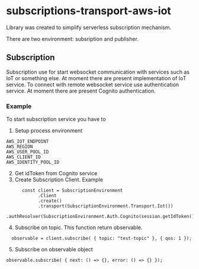 # subscriptions-transport-aws-iot

Library was created to simplify serverless subscription mechanism.

There are two environment: subsription and publisher. 

## Subscription

Subscription use for start websocket communication with services such as IoT or something else. At moment there are present implementation of IoT service.
To connect with remote websocket service use authentication service. At moment there are present Cognito authentication.

### Example

To start subscription service you have to 
 
  1. Setup process environment

    AWS_IOT_ENDPOINT
    AWS_REGION
    AWS_USER_POOL_ID
    AWS_CLIENT_ID
    AWS_IDENTITY_POOL_ID

  2. Get idToken from Cognito service 
  3. Create Subscription Client. Example
  ```
        const client = SubscriptionEnvironment
              .Client
              .create()
              .transport(SubscriptionEnvironment.Transport.Iot())
              .authResolver(SubscriptionEnvironment.Auth.Cognito(session.getIdToken().getJwtToken()));
  ```
  4. Subscribe on topic. This function return observable.
  ```
    observable = client.subscribe( { topic: "test-topic" }, { qos: 1 });
  ```
  5. Subscribe on observable object
  ```
  observable.subscribe( { next: () => {}, error: () => {} });
  ```
  
